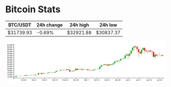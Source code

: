 # Bitcoin Stats

BTC/USDT|24h change|24h high|24h low|
|---|---|---|---|
|$31739.93|-0.69%|$32921.88|$30837.37|

<img src="./chart.svg">
